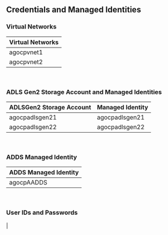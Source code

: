 ## Credentials and Managed Identities


### Virtual Networks


| Virtual Networks       |
|------------|
| agocpvnet1 |
| agocpvnet2 |
</br>

### ADLS Gen2 Storage Account and Managed Identities 


| ADLSGen2 Storage Account | Managed Identity  |
|-----------------|-------------------|
| agocpadlsgen21  | agocpadlsgen21    |
| agocpadlsgen22  | agocpadlsgen22    |

</br>

### ADDS Managed Identity 

| ADDS Managed Identity |
|-----------------------|
| agocpAADDS         |
</br>




### User IDs and Passwords



|
<!--stackedit_data:
eyJoaXN0b3J5IjpbMTkxNDgzMTEwMV19
-->